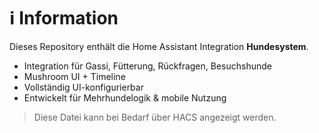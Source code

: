 # ℹ️ Information

Dieses Repository enthält die Home Assistant Integration **Hundesystem**.

- Integration für Gassi, Fütterung, Rückfragen, Besuchshunde
- Mushroom UI + Timeline
- Vollständig UI-konfigurierbar
- Entwickelt für Mehrhundelogik & mobile Nutzung

> Diese Datei kann bei Bedarf über HACS angezeigt werden.

